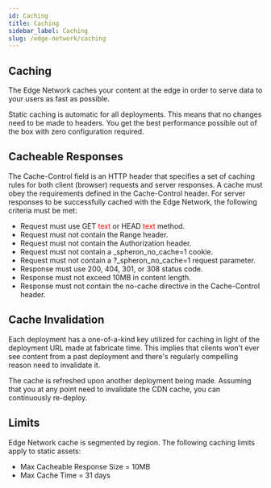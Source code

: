 ```yaml
---
id: Caching
title: Caching
sidebar_label: Caching
slug: /edge-network/caching
---
```

## Caching 

The Edge Network caches your content at the edge in order to serve data to your users as fast as possible.

Static caching is automatic for all deployments. This means that no changes need to be made to headers. You get the best performance possible out of the box with zero configuration required.

## Cacheable Responses


The Cache-Control field is an HTTP header that specifies a set of caching rules for both client (browser) requests and server responses. A cache must obey the requirements defined in the Cache-Control header. For server responses to be successfully cached with the Edge Network, the following criteria must be met:


- Request must use GET <span style="color: red;">text</span> or HEAD <span style="color: red;">text</span> method.
- Request must not contain the Range header.
- Request must not contain the Authorization header.
- Request must not contain a _spheron_no_cache=1 cookie.
- Request must not contain a ?_spheron_no_cache=1 request parameter.
- Response must use 200, 404, 301, or 308 status code.
- Response must not exceed 10MB in content length.
- Response must not contain the no-cache directive in the Cache-Control header.


## Cache Invalidation


Each deployment has a one-of-a-kind key utilized for caching in light of the deployment URL made at fabricate time. This implies that clients won't ever see content from a past deployment and there's regularly compelling reason need to invalidate it.

The cache is refreshed upon another deployment being made. Assuming that you at any point need to invalidate the CDN cache, you can continuously re-deploy.


## Limits

Edge Network cache is segmented by region. The following caching limits apply to static assets:

- Max Cacheable Response Size = 10MB
- Max Cache Time = 31 days

